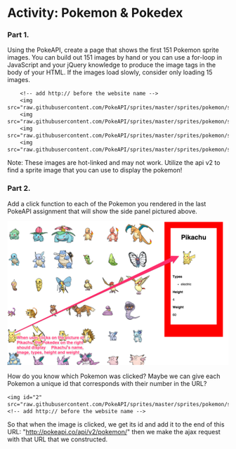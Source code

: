 # Activity: Pokemon & Pokedex

### Part 1.
Using the PokeAPI, create a page that shows the first 151 Pokemon sprite images. You can build out 151 images by hand or you can use a for-loop in JavaScript and your jQuery knowledge to produce the image tags in the body of your HTML.  If the images load slowly, consider only loading 15 images. 
```
    <!-- add http:// before the website name -->
    <img src="raw.githubusercontent.com/PokeAPI/sprites/master/sprites/pokemon/shiny/1.png">
    <img src="raw.githubusercontent.com/PokeAPI/sprites/master/sprites/pokemon/shiny/2.png"> 
    <img src="raw.githubusercontent.com/PokeAPI/sprites/master/sprites/pokemon/shiny/3.png">
    <img src="raw.githubusercontent.com/PokeAPI/sprites/master/sprites/pokemon/shiny/4.png">
```
Note: These images are hot-linked and may not work. Utilize the api v2 to find a sprite image that you can use to display the pokemon! 

### Part 2.

Add a click function to each of the Pokemon you rendered in the last PokeAPI assignment that will show the side panel pictured above.

![Pokedex Image](../images/ajax-pikachu.png)

How do you know which Pokemon was clicked? Maybe we can give each Pokemon a unique id that corresponds with their number in the URL?

```
<img id="2" src="raw.githubusercontent.com/PokeAPI/sprites/master/sprites/pokemon/shiny/2.png">
<!-- add http:// before the website name -->
```
So that when the image is clicked, we get its id and add it to the end of this URL: "http://pokeapi.co/api/v2/pokemon/" then we make the ajax request with that URL that we constructed.


